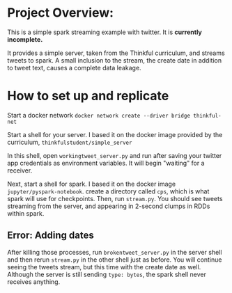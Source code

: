 # Project Overview:
This is a simple spark streaming example with twitter. It is **currently incomplete.**

It provides a simple server, taken from the Thinkful curriculum, and streams tweets to spark. A small inclusion to the stream, the create date in addition to tweet text, causes a complete data leakage. 

# How to set up and replicate

Start a docker network 
`docker network create --driver bridge thinkful-net`

Start a shell for your server. I based it on the docker image provided by the curriculum, `thinkfulstudent/simple_server`

In this shell, open `workingtweet_server.py` and run after saving your twitter app credentials as environment variables. It will begin "waiting" for a receiver.

Next, start a shell for spark. I based it on the docker image `jupyter/pyspark-notebook`. create a directory called `cps`, which is what spark will use for checkpoints. Then, run `stream.py`. You should see tweets streaming from the server, and appearing in 2-second clumps in RDDs within spark. 

## Error: Adding dates
After killing those processes, run `brokentweet_server.py` in the server shell and then rerun `stream.py` in the other shell just as before. You will continue seeing the tweets stream, but this time with the create date as well. Although the server is still sending `type: bytes`, the spark shell never receives anything. 
